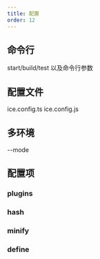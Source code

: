 ```yaml
---
title: 配置
order: 12
---
```


## 命令行

 start/build/test 以及命令行参数

## 配置文件

ice.config.ts
ice.config.js

## 多环境

--mode


## 配置项

### plugins

### hash

### minify

### define